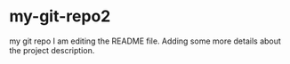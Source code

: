 # my-git-repo2
my git repo
I am editing the README file. Adding some more details about the project description.
